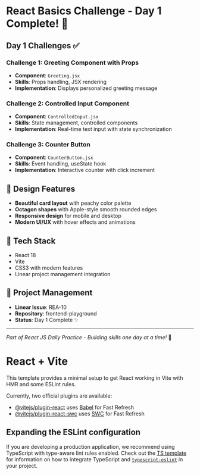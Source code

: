 # React Basics Challenge - Day 1 Complete! 🎉

## Day 1 Challenges ✅

### Challenge 1: Greeting Component with Props
- **Component**: `Greeting.jsx`
- **Skills**: Props handling, JSX rendering
- **Implementation**: Displays personalized greeting message

### Challenge 2: Controlled Input Component
- **Component**: `ControlledInput.jsx` 
- **Skills**: State management, controlled components
- **Implementation**: Real-time text input with state synchronization

### Challenge 3: Counter Button
- **Component**: `CounterButton.jsx`
- **Skills**: Event handling, useState hook
- **Implementation**: Interactive counter with click increment

## 🎨 Design Features
- **Beautiful card layout** with peachy color palette
- **Octagon shapes** with Apple-style smooth rounded edges
- **Responsive design** for mobile and desktop
- **Modern UI/UX** with hover effects and animations

## 🚀 Tech Stack
- React 18
- Vite
- CSS3 with modern features
- Linear project management integration

## 🔗 Project Management
- **Linear Issue**: REA-10
- **Repository**: frontend-playground
- **Status**: Day 1 Complete ✨

---
*Part of React JS Daily Practice - Building skills one day at a time!* 💪

# React + Vite

This template provides a minimal setup to get React working in Vite with HMR and some ESLint rules.

Currently, two official plugins are available:

- [@vitejs/plugin-react](https://github.com/vitejs/vite-plugin-react/blob/main/packages/plugin-react) uses [Babel](https://babeljs.io/) for Fast Refresh
- [@vitejs/plugin-react-swc](https://github.com/vitejs/vite-plugin-react/blob/main/packages/plugin-react-swc) uses [SWC](https://swc.rs/) for Fast Refresh

## Expanding the ESLint configuration

If you are developing a production application, we recommend using TypeScript with type-aware lint rules enabled. Check out the [TS template](https://github.com/vitejs/vite/tree/main/packages/create-vite/template-react-ts) for information on how to integrate TypeScript and [`typescript-eslint`](https://typescript-eslint.io) in your project.
